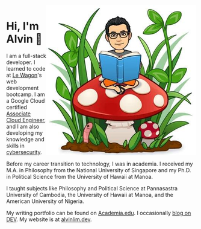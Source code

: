 <img src="https://github.com/alvinqingxing/alvinqingxing/blob/main/Alvin.jpg" align="right">

# Hi, I'm Alvin 👋

I am a full-stack developer. I learned to code at [Le Wagon](https://www.lewagon.com/)'s web development bootcamp. I am a Google Cloud certified [Associate Cloud Engineer](https://googlecloudcertified.credential.net/profile/d98c3d51d00bacb8e7019aab6b1f0b3235b16ac6), and I am also developing my knowledge and skills in [cybersecurity](https://www.youracclaim.com/users/alvin-lim.e5f04753/badges).

Before my career transition to technology, I was in academia. I received my M.A. in Philosophy from the National University of Singapore and my Ph.D. in Political Science from the University of Hawaii at Manoa.

I taught subjects like Philosophy and Political Science at Pannasastra University of Cambodia, the University of Hawaii at Manoa, and the American University of Nigeria.

My writing portfolio can be found on [Academia.edu](https://manoa-hawaii.academia.edu/AlvinLim). I occasionally [blog on DEV](https://dev.to/alvinqingxing). My website is at [alvinlim.dev](https://alvinlim.dev/).
